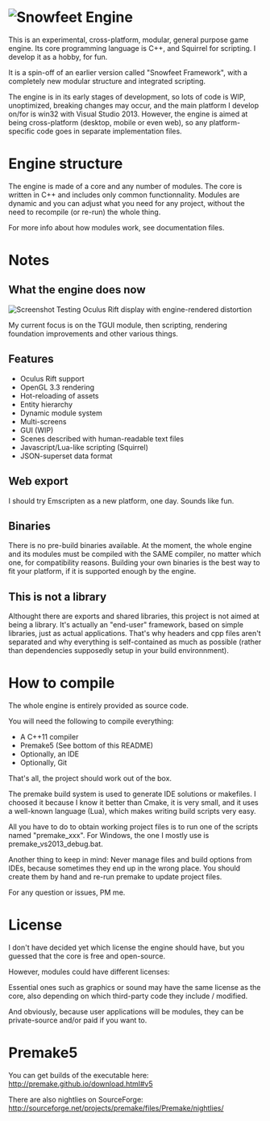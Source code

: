 ![Snowfeet Engine](http://zylannprods.fr/snowfeet/engine/artwork/snowfeet_engine_title_alpha_w800_v3.png)
====================

This is an experimental, cross-platform, modular, general purpose game engine.
Its core programming language is C++, and Squirrel for scripting.
I develop it as a hobby, for fun.

It is a spin-off of an earlier version called "Snowfeet Framework",
with a completely new modular structure and integrated scripting.

The engine is in its early stages of development, so lots of code is WIP, unoptimized,
breaking changes may occur, and the main platform I develop on/for is win32 with Visual Studio 2013.
However, the engine is aimed at being cross-platform (desktop, mobile or even web),
so any platform-specific code goes in separate implementation files.


Engine structure
=================

The engine is made of a core and any number of modules.
The core is written in C++ and includes only common functionnality.
Modules are dynamic and you can adjust what you need for any project, without the need to recompile (or re-run) the whole thing.

For more info about how modules work, see documentation files.


Notes
=====

What the engine does now
------------------------

![Screenshot](http://zylannprods.fr/snowfeet/engine/screenshots/2015_04_11_0041_oculus7_bunny3_w800.png)
Testing Oculus Rift display with engine-rendered distortion

My current focus is on the TGUI module, then scripting, rendering foundation improvements and other various things.


Features
--------

- Oculus Rift support
- OpenGL 3.3 rendering
- Hot-reloading of assets
- Entity hierarchy
- Dynamic module system
- Multi-screens
- GUI (WIP)
- Scenes described with human-readable text files
- Javascript/Lua-like scripting (Squirrel)
- JSON-superset data format


Web export
----------
I should try Emscripten as a new platform, one day. Sounds like fun.


Binaries
--------
There is no pre-build binaries available.
At the moment, the whole engine and its modules must be compiled with the SAME
compiler, no matter which one, for compatibility reasons.
Building your own binaries is the best way to fit your platform,
if it is supported enough by the engine.


This is not a library
----------------------

Althought there are exports and shared libraries, this project is not aimed at being a library.
It's actually an "end-user" framework, based on simple libraries, just as actual applications.
That's why headers and cpp files aren't separated and why everything is self-contained as much as possible
(rather than dependencies supposedly setup in your build environnment).


How to compile
=============


The whole engine is entirely provided as source code.

You will need the following to compile everything:
- A C++11 compiler
- Premake5 (See bottom of this README)
- Optionally, an IDE
- Optionally, Git

That's all, the project should work out of the box.

The premake build system is used to generate IDE solutions or makefiles.
I choosed it because I know it better than Cmake, it is very small,
and it uses a well-known language (Lua), which makes writing build scripts very easy.

All you have to do to obtain working project files is to run one of the
scripts named "premake_xxx".
For Windows, the one I mostly use is premake_vs2013_debug.bat.

Another thing to keep in mind:
Never manage files and build options from IDEs, because sometimes they end up in the wrong place.
You should create them by hand and re-run premake to update project files.

For any question or issues, PM me.

License
========

I don't have decided yet which license the engine should have, but you guessed
that the core is free and open-source.

However, modules could have different licenses:

Essential ones such as graphics or sound may have the same license as the core,
also depending on which third-party code they include / modified.

And obviously, because user applications will be modules,
they can be private-source and/or paid if you want to.


Premake5
========

You can get builds of the executable here:
http://premake.github.io/download.html#v5

There are also nightlies on SourceForge:
http://sourceforge.net/projects/premake/files/Premake/nightlies/
